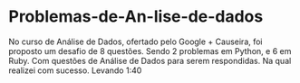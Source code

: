 # Problemas-de-An-lise-de-dados
No curso de Análise de Dados, ofertado pelo Google + Causeira, foi proposto um desafio de 8 questões. Sendo 2 problemas em Python, e 6 em Ruby. Com questões de Análise de Dados para serem respondidas. Na qual realizei com sucesso. Levando 1:40
